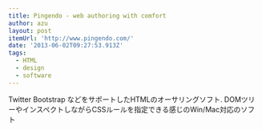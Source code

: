```yaml
---
title: Pingendo - web authoring with comfort
author: azu
layout: post
itemUrl: 'http://www.pingendo.com/'
date: '2013-06-02T09:27:53.913Z'
tags:
  - HTML
  - design
  - software
---
```

Twitter Bootstrap などをサポートしたHTMLのオーサリングソフト.
DOMツリーやインスペクトしながらCSSルールを指定できる感じのWin/Mac対応のソフト
